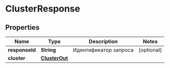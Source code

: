 

# ClusterResponse


## Properties

| Name | Type | Description | Notes |
|------------ | ------------- | ------------- | -------------|
|**responseId** | **String** | Идентификатор запроса |  [optional] |
|**cluster** | [**ClusterOut**](ClusterOut.md) |  |  |



